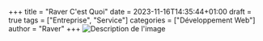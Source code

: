 +++
title = "Raver C'est Quoi"
date = 2023-11-16T14:35:44+01:00
draft = true
tags = ["Entreprise", "Service"]
categories = ["Développement Web"]
author = "Raver"
+++
![Description de l'image](/Raver2.jpg)


